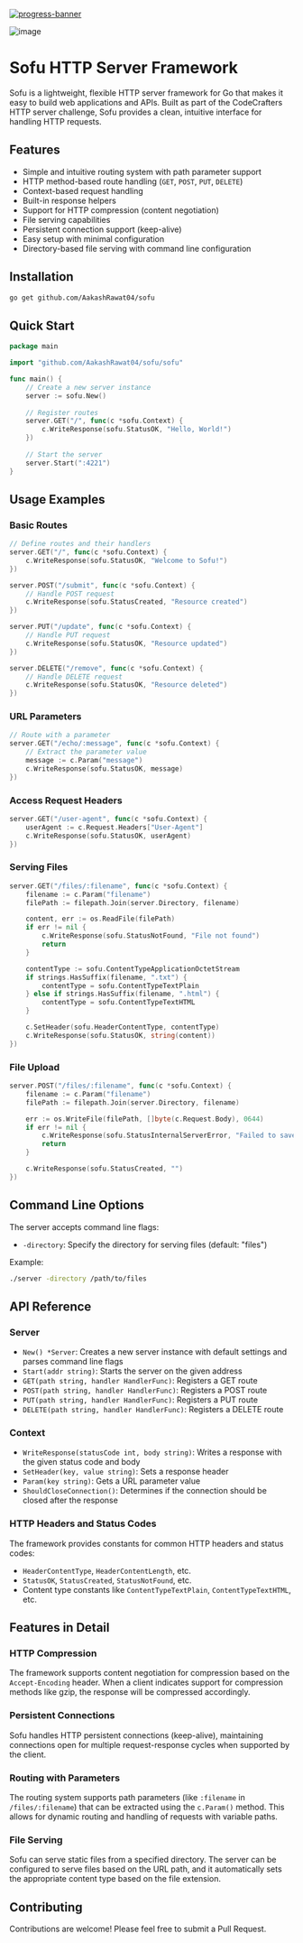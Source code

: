 [![progress-banner](https://backend.codecrafters.io/progress/http-server/d149aba3-35f0-4522-b661-07f058fd7808)](https://app.codecrafters.io/users/codecrafters-bot?r=2qF)

![image](https://github.com/user-attachments/assets/3710a962-564f-4208-8400-0bbed6b8f665)

# Sofu HTTP Server Framework

Sofu is a lightweight, flexible HTTP server framework for Go that makes it easy to build web applications and APIs. Built as part of the CodeCrafters HTTP server challenge, Sofu provides a clean, intuitive interface for handling HTTP requests.

## Features

- Simple and intuitive routing system with path parameter support
- HTTP method-based route handling (`GET`, `POST`, `PUT`, `DELETE`)
- Context-based request handling
- Built-in response helpers
- Support for HTTP compression (content negotiation)
- File serving capabilities
- Persistent connection support (keep-alive)
- Easy setup with minimal configuration
- Directory-based file serving with command line configuration

## Installation

```bash
go get github.com/AakashRawat04/sofu
```

## Quick Start

```go
package main

import "github.com/AakashRawat04/sofu/sofu"

func main() {
    // Create a new server instance
    server := sofu.New()
    
    // Register routes
    server.GET("/", func(c *sofu.Context) {
        c.WriteResponse(sofu.StatusOK, "Hello, World!")
    })
    
    // Start the server
    server.Start(":4221")
}
```

## Usage Examples

### Basic Routes

```go
// Define routes and their handlers
server.GET("/", func(c *sofu.Context) {
    c.WriteResponse(sofu.StatusOK, "Welcome to Sofu!")
})

server.POST("/submit", func(c *sofu.Context) {
    // Handle POST request
    c.WriteResponse(sofu.StatusCreated, "Resource created")
})

server.PUT("/update", func(c *sofu.Context) {
    // Handle PUT request
    c.WriteResponse(sofu.StatusOK, "Resource updated")
})

server.DELETE("/remove", func(c *sofu.Context) {
    // Handle DELETE request
    c.WriteResponse(sofu.StatusOK, "Resource deleted")
})
```

### URL Parameters

```go
// Route with a parameter
server.GET("/echo/:message", func(c *sofu.Context) {
    // Extract the parameter value
    message := c.Param("message")
    c.WriteResponse(sofu.StatusOK, message)
})
```

### Access Request Headers

```go
server.GET("/user-agent", func(c *sofu.Context) {
    userAgent := c.Request.Headers["User-Agent"]
    c.WriteResponse(sofu.StatusOK, userAgent)
})
```

### Serving Files

```go
server.GET("/files/:filename", func(c *sofu.Context) {
    filename := c.Param("filename")
    filePath := filepath.Join(server.Directory, filename)

    content, err := os.ReadFile(filePath)
    if err != nil {
        c.WriteResponse(sofu.StatusNotFound, "File not found")
        return
    }

    contentType := sofu.ContentTypeApplicationOctetStream
    if strings.HasSuffix(filename, ".txt") {
        contentType = sofu.ContentTypeTextPlain
    } else if strings.HasSuffix(filename, ".html") {
        contentType = sofu.ContentTypeTextHTML
    }

    c.SetHeader(sofu.HeaderContentType, contentType)
    c.WriteResponse(sofu.StatusOK, string(content))
})
```

### File Upload

```go
server.POST("/files/:filename", func(c *sofu.Context) {
    filename := c.Param("filename")
    filePath := filepath.Join(server.Directory, filename)

    err := os.WriteFile(filePath, []byte(c.Request.Body), 0644)
    if err != nil {
        c.WriteResponse(sofu.StatusInternalServerError, "Failed to save file")
        return
    }

    c.WriteResponse(sofu.StatusCreated, "")
})
```

## Command Line Options

The server accepts command line flags:

- `-directory`: Specify the directory for serving files (default: "files")

Example:
```bash
./server -directory /path/to/files
```

## API Reference

### Server

- `New() *Server`: Creates a new server instance with default settings and parses command line flags
- `Start(addr string)`: Starts the server on the given address
- `GET(path string, handler HandlerFunc)`: Registers a GET route
- `POST(path string, handler HandlerFunc)`: Registers a POST route
- `PUT(path string, handler HandlerFunc)`: Registers a PUT route
- `DELETE(path string, handler HandlerFunc)`: Registers a DELETE route

### Context

- `WriteResponse(statusCode int, body string)`: Writes a response with the given status code and body
- `SetHeader(key, value string)`: Sets a response header
- `Param(key string)`: Gets a URL parameter value
- `ShouldCloseConnection()`: Determines if the connection should be closed after the response

### HTTP Headers and Status Codes

The framework provides constants for common HTTP headers and status codes:

- `HeaderContentType`, `HeaderContentLength`, etc.
- `StatusOK`, `StatusCreated`, `StatusNotFound`, etc.
- Content type constants like `ContentTypeTextPlain`, `ContentTypeTextHTML`, etc.

## Features in Detail

### HTTP Compression

The framework supports content negotiation for compression based on the `Accept-Encoding` header. When a client indicates support for compression methods like gzip, the response will be compressed accordingly.

### Persistent Connections

Sofu handles HTTP persistent connections (keep-alive), maintaining connections open for multiple request-response cycles when supported by the client.

### Routing with Parameters

The routing system supports path parameters (like `:filename` in `/files/:filename`) that can be extracted using the `c.Param()` method.
This allows for dynamic routing and handling of requests with variable paths.

### File Serving
Sofu can serve static files from a specified directory. The server can be configured to serve files based on the URL path, and it automatically sets the appropriate content type based on the file extension.

## Contributing

Contributions are welcome! Please feel free to submit a Pull Request.
